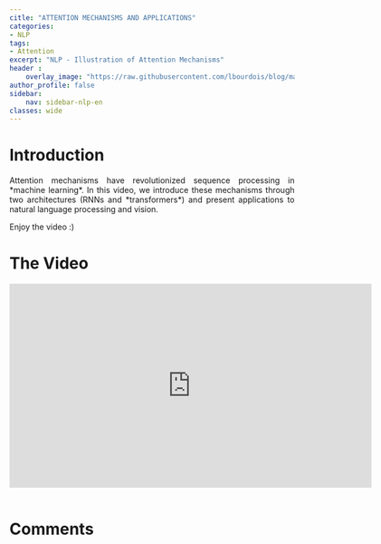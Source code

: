 ```yaml
---
citle: "ATTENTION MECHANISMS AND APPLICATIONS"
categories:
- NLP
tags:
- Attention
excerpt: "NLP - Illustration of Attention Mechanisms"
header :
    overlay_image: "https://raw.githubusercontent.com/lbourdois/blog/master/assets/images/NLP_radom_blog.png"
author_profile: false
sidebar:
    nav: sidebar-nlp-en
classes: wide
---
```

# Introduction
<p style="text-align:justify;">
Attention mechanisms have revolutionized sequence processing in *machine learning*. In this video, we introduce these mechanisms through two architectures (RNNs and *transformers*) and present applications to natural language processing and vision. 
</p>

Enjoy the video :)

# The Video
<iframe width="640" height="360" src="https://www.youtube-nocookie.com/embed/rZGJJtYA4xs" frameborder="0" allowfullscreen></iframe>
<br><br>

# Comments
<script src="https://utteranc.es/client.js"
        repo="catie-aq/blog-vaniila"
        issue-term="pathname"
        label="[Comments]"
        theme="github-dark"
        crossorigin="anonymous"
        async>
</script>
